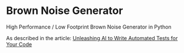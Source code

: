# Brown Noise Generator
High Performance / Low Footprint Brown Noise Generator in Python

As described in the article: [Unleashing AI to Write Automated Tests for Your Code](https://medium.com/@ulsc/unleashing-ai-to-write-automated-tests-for-your-code-683300315e9e)
